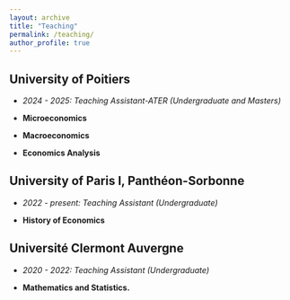 ```yaml
---
layout: archive
title: "Teaching"
permalink: /teaching/
author_profile: true
---
```



## University of Poitiers

 * *2024 - 2025: Teaching Assistant-ATER (Undergraduate and Masters)*
  
  * **Microeconomics**
  * **Macroeconomics**
  * **Economics Analysis** 

## University of Paris I, Panthéon-Sorbonne 

* *2022 - present: Teaching Assistant (Undergraduate)*
  
 * **History of Economics**

## Université Clermont Auvergne
 
* *2020 - 2022: Teaching Assistant (Undergraduate)*
 
 * **Mathematics and Statistics.**


